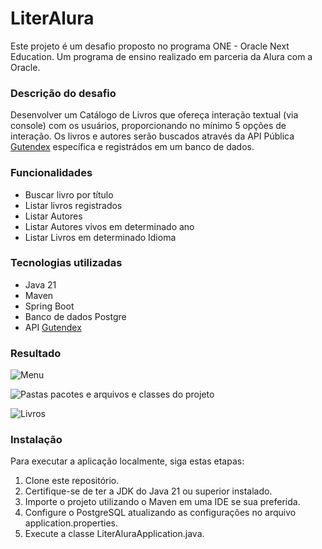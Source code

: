 # LiterAlura
Este projeto é um desafio proposto no programa ONE - Oracle Next Education. Um programa de ensino realizado em parceria da Alura com a Oracle.

### Descrição do desafio
Desenvolver um Catálogo de Livros que ofereça interação textual (via console) com os usuários, proporcionando no mínimo 5 opções de interação. 
Os livros e autores serão buscados através da API Pública [Gutendex](https://gutendex.com/) específica e registrádos em um banco de dados.

### Funcionalidades
- Buscar livro por título
- Listar livros registrados
- Listar Autores
- Listar Autores vivos em determinado ano
- Listar Livros em determinado Idioma


### Tecnologias utilizadas
- Java 21
- Maven
- Spring Boot
- Banco de dados Postgre
- API [Gutendex](https://gutendex.com/)

### Resultado
![Menu](https://github.com/DevMatheusBarba/LiterAlura/assets/menu.png)

![Pastas pacotes e arquivos e classes do projeto](https://github.com/DevMatheusBarba/LiterAlura/assets/Classes.png)

![Livros](https://github.com/DevMatheusBarba/LiterAlura/assets/consulta-livros.png)

### Instalação
Para executar a aplicação localmente, siga estas etapas:
1. Clone este repositório.
2. Certifique-se de ter a JDK do Java 21 ou superior instalado.
3. Importe o projeto utilizando o Maven em uma IDE se sua preferida. 
4. Configure o PostgreSQL atualizando as configurações no arquivo application.properties.
5. Execute a classe LiterAluraApplication.java.
